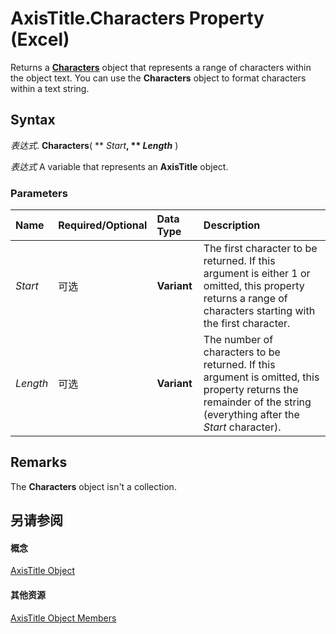 
# AxisTitle.Characters Property (Excel)

Returns a  **[Characters](128c9ee4-8ba3-6d22-ad0f-9f20be1e24af.md)** object that represents a range of characters within the object text. You can use the **Characters** object to format characters within a text string.


## Syntax

 _表达式_. **Characters**( ** _Start_**, ** _Length_** )

 _表达式_ A variable that represents an **AxisTitle** object.


### Parameters



|**Name**|**Required/Optional**|**Data Type**|**Description**|
|:-----|:-----|:-----|:-----|
| _Start_|可选|**Variant**|The first character to be returned. If this argument is either 1 or omitted, this property returns a range of characters starting with the first character.|
| _Length_|可选|**Variant**|The number of characters to be returned. If this argument is omitted, this property returns the remainder of the string (everything after the  _Start_ character).|

## Remarks

The  **Characters** object isn't a collection.


## 另请参阅


#### 概念


[AxisTitle Object](563d3ba5-aa77-b6fc-236a-7838d75eaa53.md)
#### 其他资源


[AxisTitle Object Members](http://msdn.microsoft.com/library/84970b5a-91a1-b785-5632-97a0de4410f2%28Office.15%29.aspx)